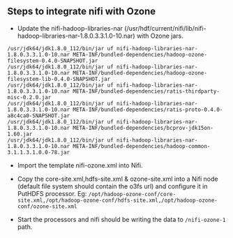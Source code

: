 ## Steps to integrate nifi with Ozone

- Update the nifi-hadoop-libraries-nar (/usr/hdf/current/nifi/lib/nifi-hadoop-libraries-nar-1.8.0.3.3.1.0-10.nar) with Ozone jars. 

 ```
 /usr/jdk64/jdk1.8.0_112/bin/jar uf nifi-hadoop-libraries-nar-1.8.0.3.3.1.0-10.nar META-INF/bundled-dependencies/hadoop-ozone-filesystem-0.4.0-SNAPSHOT.jar
 /usr/jdk64/jdk1.8.0_112/bin/jar uf nifi-hadoop-libraries-nar-1.8.0.3.3.1.0-10.nar META-INF/bundled-dependencies/hadoop-ozone-filesystem-lib-0.4.0-SNAPSHOT.jar
 /usr/jdk64/jdk1.8.0_112/bin/jar uf nifi-hadoop-libraries-nar-1.8.0.3.3.1.0-10.nar META-INF/bundled-dependencies/ratis-thirdparty-misc-0.2.0.jar
 /usr/jdk64/jdk1.8.0_112/bin/jar uf nifi-hadoop-libraries-nar-1.8.0.3.3.1.0-10.nar META-INF/bundled-dependencies/ratis-proto-0.4.0-a8c4ca0-SNAPSHOT.jar
 /usr/jdk64/jdk1.8.0_112/bin/jar uf nifi-hadoop-libraries-nar-1.8.0.3.3.1.0-10.nar META-INF/bundled-dependencies/bcprov-jdk15on-1.60.jar
 /usr/jdk64/jdk1.8.0_112/bin/jar uf nifi-hadoop-libraries-nar-1.8.0.3.3.1.0-10.nar META-INF/bundled-dependencies/hadoop-common-3.1.1.3.1.0.0-78.jar
 ```


- Import the template nifi-ozone.xml into Nifi.

- Copy the core-site.xml,hdfs-site.xml & ozone-site.xml into a Nifi node (default file system should contain the o3fs url) and
configure it in PutHDFS processor. Eg: `/opt/hadoop-ozone-conf/core-site.xml,/opt/hadoop-ozone-conf/hdfs-site.xml,/opt/hadoop-ozone-conf/ozone-site.xml`

- Start the processors and nifi should be writing the data to `/nifi-ozone-1` path. 
